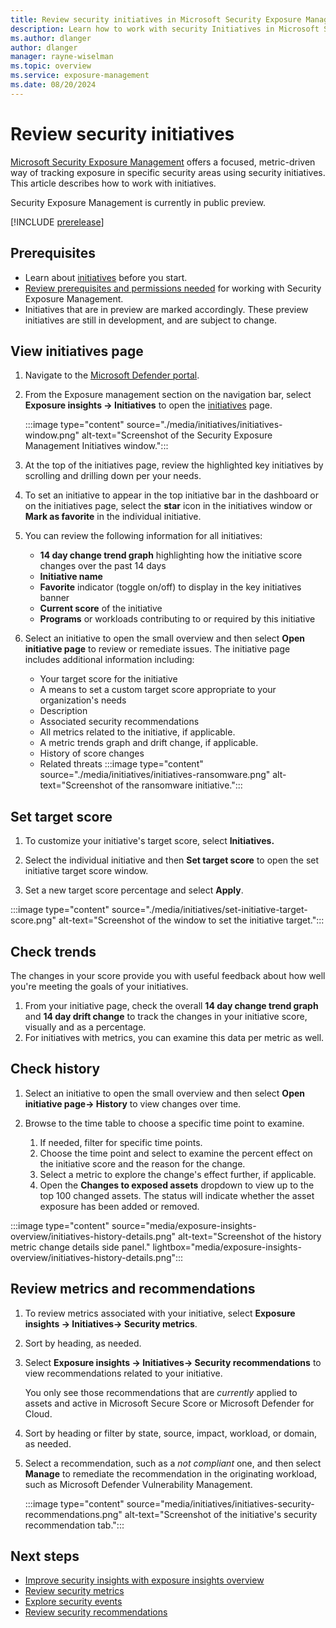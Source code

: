 ```yaml
---
title: Review security initiatives in Microsoft Security Exposure Management
description: Learn how to work with security Initiatives in Microsoft Security Exposure Management.
ms.author: dlanger
author: dlanger
manager: rayne-wiselman
ms.topic: overview
ms.service: exposure-management
ms.date: 08/20/2024
---
```


# Review security initiatives

[Microsoft Security Exposure Management](microsoft-security-exposure-management.md) offers a focused, metric-driven way of tracking exposure in specific security areas using security initiatives. This article describes how to work with initiatives.

Security Exposure Management is currently in public preview.

[!INCLUDE [prerelease](../includes//prerelease.md)]

## Prerequisites

- Learn about [initiatives](exposure-insights-overview.md#security-initiatives) before you start.
- [Review prerequisites and permissions needed](prerequisites.md) for working with Security Exposure Management.
- Initiatives that are in preview are marked accordingly. These preview initiatives are still in development, and are subject to change.

## View initiatives page

1. Navigate to the [Microsoft Defender portal](https://security.microsoft.com/).

1. From the Exposure management section on the navigation bar, select **Exposure insights -> Initiatives** to open the [initiatives](https://security.microsoft.com/exposure-initiatives) page.

    :::image type="content" source="./media/initiatives/initiatives-window.png" alt-text="Screenshot of the Security Exposure Management Initiatives window.":::

1. At the top of the initiatives page, review the highlighted key initiatives by scrolling and drilling down per your needs.

1. To set an initiative to appear in the top initiative bar in the dashboard or on the initiatives page, select the **star** icon in the initiatives window or **Mark as favorite** in the individual initiative.

1. You can review the following information for all initiatives:
    - **14 day change trend graph** highlighting how the initiative score changes over the past 14 days
    - **Initiative name**
    - **Favorite** indicator (toggle on/off) to display in the key initiatives banner
    - **Current score** of the initiative
    - **Programs** or workloads contributing to or required by this initiative

1. Select an initiative to open the small overview and then select **Open initiative page** to review or remediate issues. The initiative page includes additional information including:
    - Your target score for the initiative
    - A means to set a custom target score appropriate to your organization's needs
    - Description
    - Associated security recommendations
    - All metrics related to the initiative, if applicable.
    - A metric trends graph and drift change, if applicable.
    - History of score changes
    - Related threats
:::image type="content" source="./media/initiatives/initiatives-ransomware.png" alt-text="Screenshot of the ransomware initiative.":::

## Set target score
1. To customize your initiative's target score, select **Initiatives.**

1. Select the individual initiative and then **Set target score** to open the set initiative target score window.

1. Set a new target score percentage and select **Apply**.

:::image type="content" source="./media/initiatives/set-initiative-target-score.png" alt-text="Screenshot of the window to set the initiative target.":::

## Check trends

The changes in your score provide you with useful feedback about how well you're meeting the goals of your initiatives.

1. From your initiative page, check the overall **14 day change trend graph** and **14 day drift change** to track the changes in your initiative score, visually and as a percentage.
1. For initiatives with metrics, you can examine this data per metric as well.

## Check history

1. Select an initiative to open the small overview and then select **Open initiative page-> History** to view changes over time.

1. Browse to the time table to choose a specific time point to examine.
    1. If needed, filter for specific time points.
    1. Choose the time point and select to examine the percent effect on the initiative score and the reason for the change.
    1. Select a metric to explore the change's effect further, if applicable.
    1. Open the **Changes to exposed assets** dropdown to view up to the top 100 changed assets. The status will indicate whether the asset exposure has been added or removed.

:::image type="content" source="media/exposure-insights-overview/initiatives-history-details.png" alt-text="Screenshot of the history metric change details side panel." lightbox="media/exposure-insights-overview/initiatives-history-details.png":::

## Review metrics and recommendations

1. To review metrics associated with your initiative, select **Exposure insights -> Initiatives-> Security metrics**.
1. Sort by heading, as needed.
1. Select **Exposure insights -> Initiatives-> Security recommendations** to view recommendations related to your initiative.

    You only see those recommendations that are *currently* applied to assets and active in Microsoft Secure Score or Microsoft Defender for Cloud.

1. Sort by heading or filter by state, source, impact, workload, or domain, as needed.

1. Select a recommendation, such as a *not compliant* one, and then select **Manage** to remediate the recommendation in the originating workload, such as Microsoft Defender Vulnerability Management.

    :::image type="content" source="media/initiatives/initiatives-security-recommendations.png" alt-text="Screenshot of the initiative's security recommendation tab.":::

## Next steps

- [Improve security insights with exposure insights overview](exposure-insights-overview.md)
- [Review security metrics](security-metrics.md)
- [Explore security events](security-events.md)
- [Review security recommendations](security-recommendations.md)
